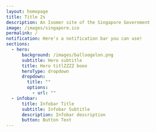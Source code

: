 ```yaml
---
layout: homepage
title: Title 2s
description: An Isomer site of the Singapore Government
image: /images/singapore.ico
permalink: /
notification: Here's a notification bar you can use!
sections:
  - hero:
      background: /images/balloogelon.png
      subtitle: Hero subtitle
      title: Hero titlZZZZ booo
      heroType: dropdown
      dropdown:
        title: ""
        options:
          - url: ""
  - infobar:
      title: Infobar Title
      subtitle: Infobar Subtitle
      description: Infobar description
      button: Button Text
---
```

